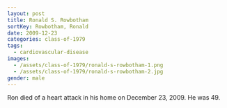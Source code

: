 ```yaml
---
layout: post
title: Ronald S. Rowbotham
sortKey: Rowbotham, Ronald
date: 2009-12-23
categories: class-of-1979
tags:
  - cardiovascular-disease
images:
  - /assets/class-of-1979/ronald-s-rowbotham-1.png
  - /assets/class-of-1979/ronald-s-rowbotham-2.jpg
gender: male
---
```

Ron died of a heart attack in his home on December 23, 2009. He was 49.
